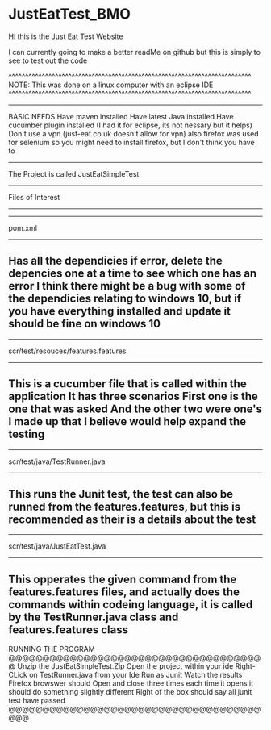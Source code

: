 # JustEatTest_BMO

Hi this is the Just Eat Test Website

I can currently going to make a better readMe on github but this is simply to see to test out the code

^^^^^^^^^^^^^^^^^^^^^^^^^^^^^^^^^^^^^^^^^^^^^^^^^^^^^^^^^^^^^^^^^^^^^^^^^
NOTE: This was done on a linux computer with an eclipse IDE
^^^^^^^^^^^^^^^^^^^^^^^^^^^^^^^^^^^^^^^^^^^^^^^^^^^^^^^^^^^^^^^^^^^^^^^^^

***********************************************************************************************
BASIC NEEDS
Have maven installed
Have latest Java installed
Have cucumber plugin installed (I had it for eclipse, its not nessary but it helps)
Don't use a vpn (just-eat.co.uk doesn't allow for vpn)
also firefox was used for selenium so you might need to install firefox, but I don't think you have to
*************************************************************************************************


The Project is called JustEatSimpleTest
********************************************************
Files of Interest
**********************************************************

------------------------------
pom.xml
______________________________
Has all the dependicies
if error, delete the depencies one at a time to see which one has an error
I think there might be a bug with some of the dependicies relating to windows 10, but 
if you have everything installed and update it should be fine on windows 10
------------------------------


------------------------------
scr/test/resouces/features.features
______________________________
This is a cucumber file that is called within the application
It has three scenarios
First one is the one that was asked
And the other two were one's I made up that I believe would help expand the testing
------------------------------

------------------------------
scr/test/java/TestRunner.java
______________________________
This runs the Junit test, the test can also be runned from the features.features, but this
is recommended as their is a details about the test 
------------------------------

------------------------------
scr/test/java/JustEatTest.java
______________________________
This opperates the given command from the features.features files, and actually does the commands
within codeing language, it is called by the TestRunner.java class and features.features class
------------------------------


RUNNING THE PROGRAM
@@@@@@@@@@@@@@@@@@@@@@@@@@@@@@@@@@@@@@
Unzip the JustEatSimpleTest.Zip
Open the project within your ide
Right-CLick on TestRunner.java from your Ide
Run as Junit
Watch the results
Firefox browswer should Open and close three times
each time it opens it should do something slightly different
Right of the box should say all junit test have passed
@@@@@@@@@@@@@@@@@@@@@@@@@@@@@@@@@@@@@@@@
